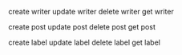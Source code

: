 create writer 
update writer
delete writer
get writer

create post
update post
delete post
get post

create label
update label
delete label
get label

